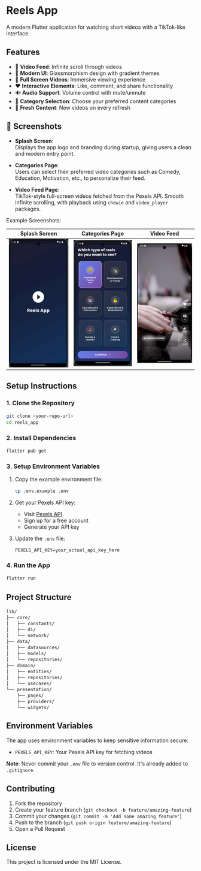 # Reels App

A modern Flutter application for watching short videos with a TikTok-like interface.

## Features

- 🎥 **Video Feed**: Infinite scroll through videos
- 🎨 **Modern UI**: Glassmorphism design with gradient themes
- 📱 **Full Screen Videos**: Immersive viewing experience
- ❤️ **Interactive Elements**: Like, comment, and share functionality
- 🔊 **Audio Support**: Volume control with mute/unmute
- 🎯 **Category Selection**: Choose your preferred content categories
- 🔄 **Fresh Content**: New videos on every refresh

## 📸 Screenshots

- **Splash Screen**:  
  Displays the app logo and branding during startup, giving users a clean and modern entry point.

- **Categories Page**:  
  Users can select their preferred video categories such as Comedy, Education, Motivation, etc., to personalize their feed.

- **Video Feed Page**:  
  TikTok-style full-screen videos fetched from the Pexels API. Smooth infinite scrolling, with playback using `chewie` and `video_player` packages.

Example Screenshots:

| Splash Screen | Categories Page | Video Feed |
|---------------|------------------|-------------|
| ![](screenshots/splash_screen.png) | ![](screenshots/categories_screen.png) | ![](screenshots/video_screen.png) |

## Setup Instructions

### 1. Clone the Repository
```bash
git clone <your-repo-url>
cd reels_app
```

### 2. Install Dependencies
```bash
flutter pub get
```

### 3. Setup Environment Variables
1. Copy the example environment file:
   ```bash
   cp .env.example .env
   ```

2. Get your Pexels API key:
   - Visit [Pexels API](https://www.pexels.com/api/)
   - Sign up for a free account
   - Generate your API key

3. Update the `.env` file:
   ```
   PEXELS_API_KEY=your_actual_api_key_here
   ```

### 4. Run the App
```bash
flutter run
```

## Project Structure

```
lib/
├── core/
│   ├── constants/
│   ├── di/
│   └── network/
├── data/
│   ├── datasources/
│   ├── models/
│   └── repositories/
├── domain/
│   ├── entities/
│   ├── repositories/
│   └── usecases/
└── presentation/
    ├── pages/
    ├── providers/
    └── widgets/
```

## Environment Variables

The app uses environment variables to keep sensitive information secure:

- `PEXELS_API_KEY`: Your Pexels API key for fetching videos

**Note**: Never commit your `.env` file to version control. It's already added to `.gitignore`.

## Contributing

1. Fork the repository
2. Create your feature branch (`git checkout -b feature/amazing-feature`)
3. Commit your changes (`git commit -m 'Add some amazing feature'`)
4. Push to the branch (`git push origin feature/amazing-feature`)
5. Open a Pull Request

## License

This project is licensed under the MIT License.

